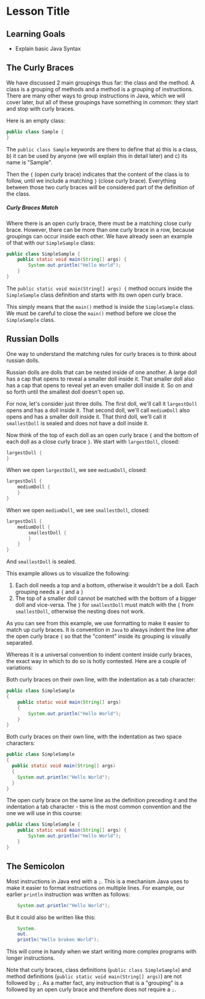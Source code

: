 # Lesson Title

## Learning Goals

- Explain basic Java Syntax

## The Curly Braces 
We have discussed 2 main groupings thus far: the class and the method. A class is a grouping of methods and a 
method is a grouping of instructions. There are many other ways to group instructions in Java, which we will cover later,
but all of these groupings have something in common: they start and stop with curly braces. 

Here is an empty class: 

```java 
public class Sample { 
} 
```

The `public class Sample` keywords are there to define that a) this is a class, b) it can be used by anyone (we will 
explain this in detail later) and c) its name is "Sample". 

Then the `{` (open curly brace) indicates that the content of the class is to follow, until we include a matching `}`
(close curly brace). Everything between those two curly braces will be considered part of the definition of the class. 

##### Curly Braces Match

Where there is an open curly brace, there must be a matching close curly brace. However, there can be more than one curly 
brace in a row, because groupings can occur inside each other. We have already seen an example of that with our `SimpleSample` 
class: 

```java 
public class SimpleSample {
    public static void main(String[] args) {
        System.out.println("Hello World"); 
    }
}
```

The `public static void main(String[] args) {` method occurs inside the `SimpleSample` class definition and starts 
with its own open curly brace. 

This simply means that the `main()` method is inside the `SimpleSample` class. We must be careful to close the `main()` 
method before we close the `SimpleSample` class. 

## Russian Dolls 

One way to understand the matching rules for curly braces is to think about russian dolls. 

Russian dolls are dolls that can be nested inside of one another. A large doll has a cap that opens to reveal a 
smaller doll inside it. That smaller doll also has a cap that opens to reveal yet an even smaller 
doll inside it. So on and so forth until the smallest doll doesn't open up. 

For now, let's consider just three dolls. The first doll, we'll call it `largestDoll` opens and has a doll inside it. 
That second doll, we'll call `mediumDoll` also opens and has a smaller doll inside it. That third doll, we'll call it 
`smallestDoll` is sealed and does not have a doll inside it. 

Now think of the top of each doll as an open curly brace `{` and the bottom of each doll as a close curly brace `}`. 
We start with `largestDoll`, closed: 

```java 
largestDoll {
} 
```

When we open `largestDoll`, we see `mediumDoll`, closed: 

```java 
largestDoll {
    mediumDoll {
    }  
} 
```

When we open `mediumDoll`, we see `smallestDoll`, closed: 

```java 
largestDoll {
    mediumDoll {
        smallestDoll { 
        } 
    }  
} 
```

And `smallestDoll` is sealed. 

This example allows us to visualize the following:  
1. Each doll needs a top and a bottom, otherwise it wouldn't be a doll. Each grouping needs a `{` and a `}`
2. The top of a smaller doll cannot be matched with the bottom of a bigger doll and vice-versa. The `}` for `smallestDoll` 
must match with the `{` from `smallestDoll`, otherwise the nesting does not work.

As you can see from this example, we use formatting to make it easier to match up curly braces. It is convention in `Java` 
to always indent the line after the open curly brace `{` so that the "content" inside its grouping is visually separated. 

Whereas it is a universal convention to indent content inside curly braces, the exact way in which to do so is hotly contested. 
Here are a couple of variations: 

Both curly braces on their own line, with the indentation as a tab character: 

```java 
public class SimpleSample 
{
    public static void main(String[] args) 
    {
        System.out.println("Hello World"); 
    }
}
```

Both curly braces on their own line, with the indentation as two space characters: 

```java 
public class SimpleSample 
{
  public static void main(String[] args) 
  {
    System.out.println("Hello World"); 
  }
}
```

The open curly brace on the same line as the definition preceding it and the indentation a tab character - this is 
the most common convention and the one we will use in this course: 

```java 
public class SimpleSample {
    public static void main(String[] args) {
        System.out.println("Hello World"); 
    }
}
```

## The Semicolon 

Most instructions in Java end with a `;`. This is a mechanism Java uses to make it easier to format instructions on multiple 
lines. For example, our earlier `println` instruction was written as follows: 

```java 
    System.out.println("Hello World"); 
```

But it could also be written like this: 

```java 
    System.
    out.
    println("Hello broken World"); 
```

This will come in handy when we start writing more complex programs with longer instructions. 

Note that curly braces, class definitions (`public class SimpleSample`) and method definitions (`public static void main(String[] args)`) 
are not followed by `;`. As a matter fact, any instruction that is a "grouping" is a followed by an open curly brace and therefore 
does not require a `;`.
